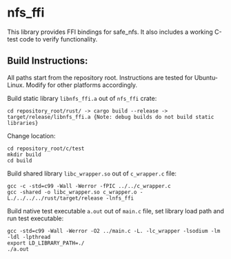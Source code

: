 # nfs_ffi
This library provides FFI bindings for safe_nfs. It also includes a working C-test code to verify functionality.

## Build Instructions:

All paths start from the repository root. Instructions are tested for Ubuntu-Linux. Modify for other platforms accordingly.

Build static library `libnfs_ffi.a` out of `nfs_ffi` crate:
```
cd repository_root/rust/ -> cargo build --release -> target/release/libnfs_ffi.a {Note: debug builds do not build static libraries}
```
Change location:
```
cd repository_root/c/test
mkdir build
cd build
```
Build shared library `libc_wrapper.so` out of `c_wrapper.c` file:
```
gcc -c -std=c99 -Wall -Werror -fPIC ../../c_wrapper.c
gcc -shared -o libc_wrapper.so c_wrapper.o -L./../../../rust/target/release -lnfs_ffi
```

Build native test executable `a.out` out of `main.c` file, set library load path and run test executable:
```
gcc -std=c99 -Wall -Werror -O2 ../main.c -L. -lc_wrapper -lsodium -lm -ldl -lpthread
export LD_LIBRARY_PATH=./
./a.out
```
